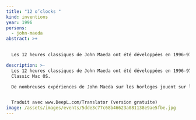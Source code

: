 ```yaml
---
title: "12 o’clocks "
kind: inventions
year: 1996
persons:
  - john-maeda
abstract: >+
  

  Les 12 heures classiques de John Maeda ont été développées en 1996-97 pour Classic Mac OS. 

description: >-
  Les 12 heures classiques de John Maeda ont été développées en 1996-97 pour
  Classic Mac OS. 

  De nombreuses expériences de John Maeda sur les horloges jouent sur la frontière entre l'analogique et le numérique : une "horloge de grand-père" dont le balancier fait osciller des chiffres pixellisés ; une horloge numérique dont les pixels crées des cadrans "analogiques" (circulaires). D'autres, comme sa simulation de la vie de Conway, alimentée par les pixels des chiffres d'une horloge, habitent entièrement le monde numérique. [12 o'clocks](https://codingtrain.github.io/12oclocks/#) fait partie de la collection permanente du [MoMA](https://www.moma.org/). 


  Traduit avec www.DeepL.com/Translator (version gratuite)
image: /assets/images/events/5dde3c77c68b46623a081138e9ae5fbe.jpg
---
```

